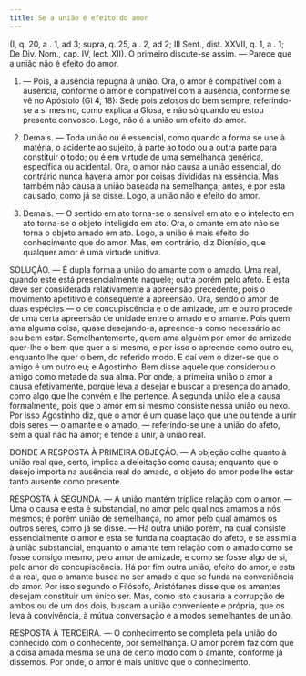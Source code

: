 ```yaml
---
title: Se a união é efeito do amor
---
```


(I, q. 20, a . 1, ad 3; supra, q. 25, a . 2, ad 2; III Sent., dist. XXVII, q. 1, a . 1; De Div. Nom., cap. IV, lect. XII).
  O primeiro discute-se assim. ― Parece que a união não é efeito do amor.  

1. ― Pois, a ausência repugna à união. Ora, o amor é compatível com a ausência, conforme o amor é compatível com a ausência, conforme se vê no Apóstolo (Gl 4, 18): Sede pois zelosos do bem sempre, referindo-se a si mesmo, como explica a Glosa, e não só quando eu estou presente convosco. Logo, não é a união um efeito do amor.  

2. Demais. ― Toda união ou é essencial, como quando a forma se une à matéria, o acidente ao sujeito, à parte ao todo ou a outra parte para constituir o todo; ou é em virtude de uma semelhança genérica, específica ou acidental. Ora, o amor não causa a união essencial, do contrário nunca haveria amor por coisas divididas na essência. Mas também não causa a união baseada na semelhança, antes, é por esta causado, como já se disse. Logo, a união não é efeito do amor.  

3. Demais. ― O sentido em ato torna-se o sensível em ato e o intelecto em ato torna-se o objeto inteligido em ato. Ora, o amante em ato não se torna o objeto amado em ato. Logo, a união é mais efeito do conhecimento que do amor.  Mas, em contrário, diz Dionísio, que qualquer amor é uma virtude unitiva.  

SOLUÇÃO. ― É dupla forma a união do amante com o amado. Uma real, quando este está presencialmente naquele; outra porém pelo afeto. E esta deve ser considerada relativamente à apreensão precedente, pois o movimento apetitivo é conseqüente à apreensão. Ora, sendo o amor de duas espécies ― o de concupiscência e o de amizade, um e outro procede de uma certa apreensão de unidade entre o amado e o amante. Pois quem ama alguma coisa, quase desejando-a, apreende-a como necessário ao seu bem estar. Semelhantemente, quem ama alguém por amor de amizade quer-lhe o bem que quer a si mesmo, e por isso o apreende como outro eu, enquanto lhe quer o bem, do referido modo. E daí vem o dizer-se que o amigo é um outro eu; e Agostinho: Bem disse aquele que considerou o amigo como metade da sua alma.  Por onde, a primeira união o amor a causa efetivamente, porque leva a desejar e buscar a presença do amado, como algo que lhe convém e lhe pertence. A segunda união ele a causa formalmente, pois que o amor em si mesmo consiste nessa união ou nexo. Por isso Agostinho diz, que o amor é um quase laço que une ou tende a unir dois seres ― o amante e o amado, ― referindo-se une à união do afeto, sem a qual não há amor; e tende a unir, à união real.  

DONDE A RESPOSTA À PRIMEIRA OBJEÇÃO. ― A objeção colhe quanto à união real que, certo, implica a deleitação como causa; enquanto que o desejo importa na ausência real do amado, o objeto do amor pode lhe estar tanto ausente como presente.  

RESPOSTA À SEGUNDA. ― A união mantém tríplice relação com o amor. ― Uma o causa e esta é substancial, no amor pelo qual nos amamos a nós mesmos; é porém união de semelhança, no amor pelo qual amamos os outros seres, como já se disse. ― Há outra união porém, na qual consiste essencialmente o amor e esta se funda na coaptação do afeto, e se assimila à união substancial, enquanto o amante tem relação com o amado como se fosse consigo mesmo, pelo amor de amizade, e como se fosse algo de si, pelo amor de concupiscência. Há por fim outra união, efeito do amor, e esta é a real, que o amante busca no ser amado e que se funda na conveniência do amor. Por isso segundo o Filósofo, Aristófanes disse que os amantes desejam constituir um único ser. Mas, como isto causaria a corrupção de ambos ou de um dos dois, buscam a união conveniente e própria, que os leva à convivência, à mútua conversação e a modos semelhantes de união.  

RESPOSTA À TERCEIRA. ― O conhecimento se completa pela união do conhecido com o conhecente, por semelhança. O amor porém faz com que a coisa amada mesma se una de certo modo com o amante, conforme já dissemos. Por onde, o amor é mais unitivo que o conhecimento.
